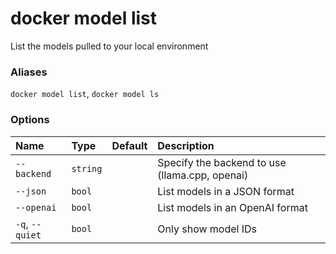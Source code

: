 # docker model list

<!---MARKER_GEN_START-->
List the models pulled to your local environment

### Aliases

`docker model list`, `docker model ls`

### Options

| Name            | Type     | Default | Description                                    |
|:----------------|:---------|:--------|:-----------------------------------------------|
| `--backend`     | `string` |         | Specify the backend to use (llama.cpp, openai) |
| `--json`        | `bool`   |         | List models in a JSON format                   |
| `--openai`      | `bool`   |         | List models in an OpenAI format                |
| `-q`, `--quiet` | `bool`   |         | Only show model IDs                            |


<!---MARKER_GEN_END-->

